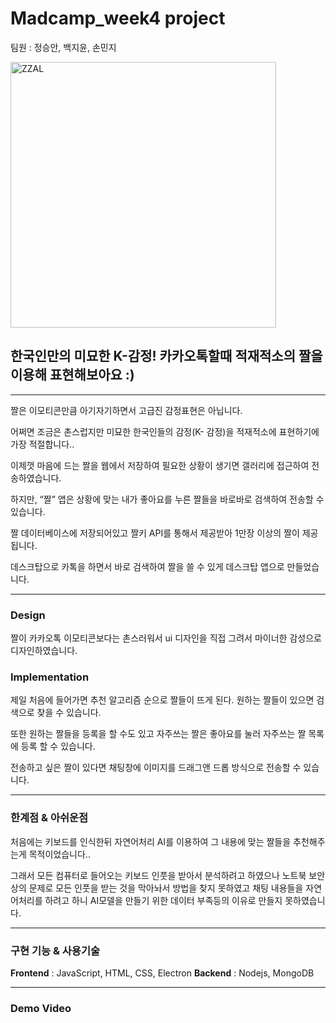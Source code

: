 # Madcamp_week4 project
팀원 : 정승안, 백지윤, 손민지


<img width="425" alt="ZZAL" src="https://user-images.githubusercontent.com/38162871/211985531-8867aaf1-48c8-4fe6-92ea-1c2d2d30474a.png">


## 한국인만의 미묘한 K-감정! 카카오톡할때 적재적소의 짤을 이용해 표현해보아요 :)
---
짤은 이모티콘만큼 아기자기하면서 고급진 감정표현은 아닙니다. 

어쩌면 조금은 촌스럽지만 미묘한 한국인들의 감정(K- 감정)을 적재적소에 표현하기에 가장 적절합니다..

이제껏 마음에 드는 짤을 웹에서 저장하여 필요한 상황이 생기면 갤러리에 접근하여 전송하였습니다.

하지만, “짤” 앱은 상황에 맞는 내가 좋아요를 누른 짤들을 바로바로 검색하여 전송할 수 있습니다.

짤 데이터베이스에 저장되어있고 짤키 API를 통해서 제공받아 1만장 이상의 짤이 제공됩니다.

데스크탑으로 카톡을 하면서 바로 검색하여 짤을 쓸 수 있게 데스크탑 앱으로 만들었습니다.

---
### Design

짤이 카카오톡 이모티콘보다는 촌스러워서 ui 디자인을 직접 그려서 마이너한 감성으로 디자인하였습니다.

### Implementation

제일 처음에 들어가면 추천 알고리즘 순으로 짤들이 뜨게 된다. 원하는 짤들이 있으면 검색으로 찾을 수 있습니다.

또한 원하는 짤들을 등록을 할 수도 있고 자주쓰는 짤은 좋아요를 눌러 자주쓰는 짤 목록에 등록 할 수 있습니다. 

전송하고 싶은 짤이 있다면 채팅창에 이미지를 드래그앤 드롭 방식으로 전송할 수 있습니다.

---
### 한계점 & 아쉬운점

처음에는 키보드를 인식한뒤 자연어처리 AI를 이용하여 그 내용에 맞는 짤들을 추천해주는게 목적이었습니다.. 

그래서 모든 컴퓨터로 들어오는 키보드 인풋을 받아서 분석하려고 하였으나 노트북 보안상의 문제로 모든 인풋을 받는 것을 막아놔서 방법을 찾지 못하였고 채팅 내용들을 자연어처리를 하려고 하니 AI모델을 만들기 위한 데이터 부족등의 이유로 만들지 못하였습니다.

---
### 구현 기능 & 사용기술
**Frontend** : JavaScript, HTML, CSS, Electron
**Backend** : Nodejs, MongoDB

---
### Demo Video

